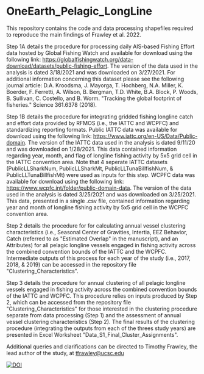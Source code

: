# OneEarth_Pelagic_LongLine

This repository contains the code and data processing shapefiles required to reproduce the main findings of Frawley et al. 2022. 

Step 1A details the procedure for processing daily AIS-based Fishing Effort data hosted by Global Fishing Watch and available for download using the following link: 
https://globalfishingwatch.org/data-download/datasets/public-fishing-effort. The version of the data used in the analysis is dated 3/18/2021 and was downloaded on 3/27/2021. For additional information concerning this dataset please see the following journal article: D.A. Kroodsma, J. Mayorga, T. Hochberg, N.A. Miller, K. Boerder, F. Ferretti, A. Wilson, B. Bergman, T.D. White, B.A. Block, P. Woods, B. Sullivan, C. Costello, and B. Worm. "Tracking the global footprint of fisheries." Science 361.6378 (2018).

Step 1B details the procedure for integrating gridded fishing longline catch and effort data provided by RFMOS (i.e., the IATTC and WCPFC) and standardizing reporting formats. Public IATTC data was available for download using the following link: https://www.iattc.org/en-US/Data/Public-domain. The version of the IATTC data used in the analysis is dated 9/11/20 and was downloaded on 1/28/2021. This data contained information regarding year, month, and flag of longline fishing activity by 5x5 grid cell in the IATTC convention area. Note that 4 seperate IATTC datasets (PublicLLSharkNum, PublicLLSharkMt, PublicLLTunaBillfishNum, & PublicLLTunaBillfishMt) were used as inputs for this step. WCPFC data was available for download using the following link: https://www.wcpfc.int/folder/public-domain-data. The version of the data used in the analysis is dated 3/25/2021 and was downloaded on 3/25/2021. This data, presented in a single .csv file, contained information regarding year and month of longline fishing activity by 5x5 grid cell in the WCPFC convention area.

Step 2 details the procedure for for calculating annual vessel clustering characteristics (i.e., Seasonal Center of Gravities, Intertia, EEZ Behavior, Catch (referred to as "Estimated Overlap" in the manuscript), and an Attributes) for all pelagic longline vessels engaged in fishing activity across the combined convention bounds of the IATTC and the WCPFC. Intermediate outputs of this process for each year of the study (i.e., 2017, 2018, & 2019) can be accessed in the repository file "Clustering_Characteristics".

Step 3 details the procedure for annual clustering of all pelagic longline vessels engaged in fishing activity across the combined convention bounds of the IATTC and WCPFC. This procedure relies on inputs produced by Step 2, which can be accessed from the repository file "Clustering_Characteristics" for those interested in the clustering procedure separate from data processing (Step 1) and the assessment of annual vessel clustering characteristics (Step 2). The final results of the clustering procedure (integrating the outputs from each of the threes study years) are presented in Excel Worksheet "Data_S1_Final_Cluster_Assignments". 

Additional queries and clarifications can be directed to Timothy Frawley, the lead author of the study, at tfrawley@ucsc.edu

<a href="https://zenodo.org/badge/latestdoi/521413520"><img src="https://zenodo.org/badge/521413520.svg" alt="DOI"></a>
